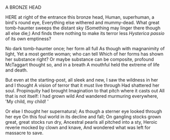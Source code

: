 A BRONZE HEAD

HERE at right of the entrance this bronze head,
Human, superhuman, a bird's round eye,
Everything else withered and mummy-dead.
What great tomb-haunter sweeps the distant sky
(Something may linger there though all else die;)
And finds there nothing to make its terror less
*Hysterica passio* of its own emptiness?

No dark tomb-haunter once; her form all full
As though with magnanimity of light,
Yet a most gentle woman; who can tell
Which of her forms has shown her substance right?
Or maybe substance can be composite,
profound McTaggart thought so, and in a breath
A mouthful held the extreme of life and death.

But even at the starting-post, all sleek and new,
I saw the wildness in her and I thought
A vision of terror that it must live through
Had shattered her soul.  Propinquity had brought
Imagination to that pitch where it casts out
All that is not itself:  I had grown wild
And wandered murmuring everywhere, 'My child, my child! '

Or else I thought her supernatural;
As though a sterner eye looked through her eye
On this foul world in its decline and fall;
On gangling stocks grown great, great stocks run dry,
Ancestral pearls all pitched into a sty,
Heroic reverie mocked by clown and knave,
And wondered what was left for massacre to save.
